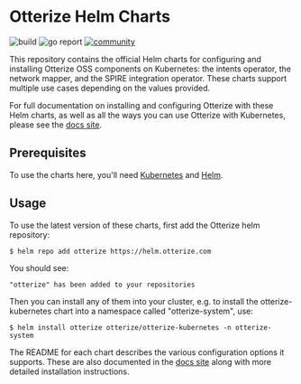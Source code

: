 # Otterize Helm Charts

![build](https://github.com/otterize/helm-charts/actions/workflows/build.yaml/badge.svg)
![go report](https://img.shields.io/static/v1?label=go%20report&message=A%2B&color=success)
[![community](https://img.shields.io/badge/slack-Otterize_Slack-orange.svg?logo=slack)](https://join.slack.com/t/otterizeworkspace/shared_invite/zt-1fnbnl1lf-ub6wler4QrW6ZzIn2U9x1A)

This repository contains the official Helm charts for configuring and installing Otterize OSS components on Kubernetes: the intents operator, the network mapper, and the SPIRE integration operator. These charts support multiple use cases depending on the values provided.

For full documentation on installing and configuring Otterize with these Helm charts, as well as all the ways you can use Otterize with Kubernetes, please see the
[docs site](https://docs.otterize.com/).

## Prerequisites

To use the charts here, you'll need [Kubernetes](https://kubernetes.io/docs/home/) and [Helm](https://helm.sh/docs/intro/quickstart/).

## Usage

To use the latest version of these charts, first add the Otterize helm repository:

```console
$ helm repo add otterize https://helm.otterize.com
```
You should see:
```console
"otterize" has been added to your repositories
````

Then you can install any of them into your cluster, e.g. to install the otterize-kubernetes chart into a namespace called "otterize-system", use:
```console
$ helm install otterize otterize/otterize-kubernetes -n otterize-system
```

The README for each chart describes the various configuration options it supports. 
These are also documented in the [docs site](https://docs.otterize.com/) along with more detailed installation instructions.
